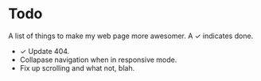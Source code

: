 Todo
====

A list of things to make my web page more awesomer. A ✓ indicates done.

- ✓ Update 404.
- Collapase navigation when in responsive mode.
- Fix up scrolling and what not, blah.
